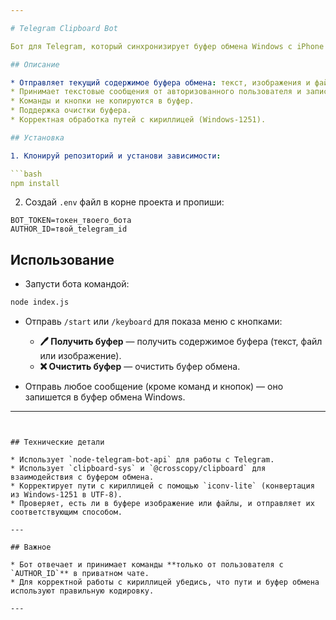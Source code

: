 ```yaml
---

# Telegram Clipboard Bot

Бот для Telegram, который синхронизирует буфер обмена Windows с iPhone через Telegram.

## Описание

* Отправляет текущий содержимое буфера обмена: текст, изображения и файлы.
* Принимает текстовые сообщения от авторизованного пользователя и записывает их в буфер обмена на компьютере.
* Команды и кнопки не копируются в буфер.
* Поддержка очистки буфера.
* Корректная обработка путей с кириллицей (Windows-1251).

## Установка

1. Клонируй репозиторий и установи зависимости:

```bash
npm install
```

2. Создай `.env` файл в корне проекта и пропиши:

```
BOT_TOKEN=токен_твоего_бота
AUTHOR_ID=твой_telegram_id
```

## Использование

* Запусти бота командой:

```bash
node index.js
```

* Отправь `/start` или `/keyboard` для показа меню с кнопками:

  * **🖊️ Получить буфер** — получить содержимое буфера (текст, файл или изображение).
  * **❌ Очистить буфер** — очистить буфер обмена.

* Отправь любое сообщение (кроме команд и кнопок) — оно запишется в буфер обмена Windows.

---
```


## Технические детали

* Использует `node-telegram-bot-api` для работы с Telegram.
* Использует `clipboard-sys` и `@crosscopy/clipboard` для взаимодействия с буфером обмена.
* Корректирует пути с кириллицей с помощью `iconv-lite` (конвертация из Windows-1251 в UTF-8).
* Проверяет, есть ли в буфере изображение или файлы, и отправляет их соответствующим способом.

---

## Важное

* Бот отвечает и принимает команды **только от пользователя с `AUTHOR_ID`** в приватном чате.
* Для корректной работы с кириллицей убедись, что пути и буфер обмена используют правильную кодировку.

---
